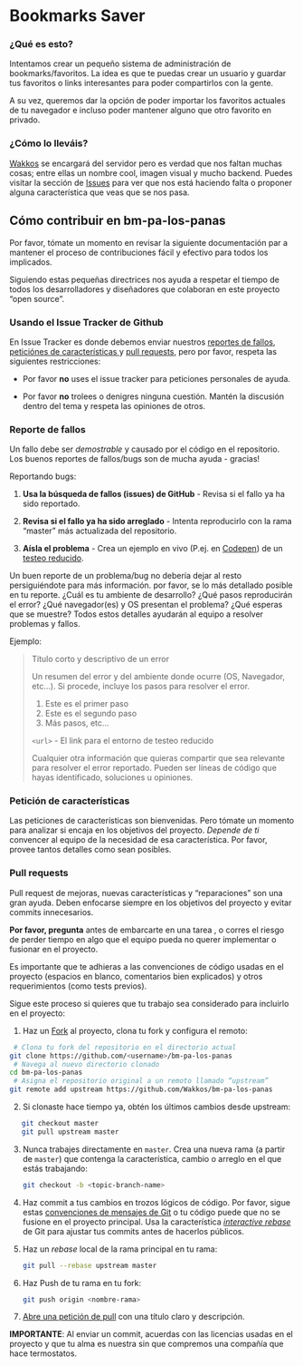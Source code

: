 # Bookmarks Saver

### ¿Qué es esto?

Intentamos crear un pequeño sistema de administración de bookmarks/favoritos. La idea es que te puedas crear un usuario y guardar tus favoritos o links interesantes para poder compartirlos con la gente.

A su vez, queremos dar la opción de poder importar los favoritos actuales de tu navegador e incluso poder mantener alguno que otro favorito en privado.

### ¿Cómo lo lleváis?

[Wakkos](http://www.twitter.com/wakkos) se encargará del servidor pero es verdad que nos faltan muchas cosas; entre ellas un nombre cool, imagen visual y mucho backend. Puedes visitar la sección de [Issues](https://github.com/Wakkos/bm-pa-los-panas/issues) para ver que nos está haciendo falta o proponer alguna característica que veas que se nos pasa.

## Cómo contribuir en bm-pa-los-panas

Por favor, tómate un momento en revisar la siguiente documentación par a mantener el proceso de contribuciones fácil y efectivo para todos los implicados.

Siguiendo estas pequeñas directrices nos ayuda a respetar el tiempo de todos los desarrolladores y diseñadores que colaboran en este proyecto “open source”.


### Usando el Issue Tracker de Github

En Issue Tracker es donde debemos enviar nuestros [reportes de fallos](#reporte-de-fallos), [peticiónes de características ](#características) y [pull requests](#pull-requests), pero por favor, respeta las siguientes restricciones:

* Por favor **no** uses el issue tracker para peticiones personales de ayuda.

* Por favor **no** trolees o denigres ninguna cuestión. Mantén la discusión dentro del tema y respeta las opiniones de otros.

<a name="bugs"></a>
### Reporte de fallos

Un fallo debe ser _demostrable_ y causado por el código en el repositorio. Los buenos reportes de fallos/bugs son de mucha ayuda - gracias!

Reportando bugs:

1. **Usa la búsqueda de fallos (issues) de GitHub** - Revisa si el fallo ya ha sido reportado.

2. **Revisa si el fallo ya ha sido arreglado** - Intenta reproducirlo con la rama “master” más actualizada del repositorio.

3. **Aísla el problema** - Crea un ejemplo en vivo (P.ej. en [Codepen](http://codepen.io)) de un [testeo reducido](http://css-tricks.com/reduced-test-cases/).

Un buen reporte de un problema/bug no debería dejar al resto persiguiéndote para más información. por favor, se lo más detallado posible en tu reporte. ¿Cuál es tu ambiente de desarrollo? ¿Qué pasos reproducirán el error? ¿Qué navegador(es) y OS presentan el problema? ¿Qué esperas que se muestre? Todos estos detalles ayudarán al equipo a resolver problemas y fallos.

Ejemplo:

> Título corto y descriptivo de un error
>
> Un resumen del error y del ambiente donde ocurre (OS, Navegador, etc…). Si
  > procede, incluye los pasos para resolver el error.
>
> 1. Este es el primer paso
> 2.  Este es el segundo paso
> 3. Más pasos, etc...
>
> `<url>` - El link para el entorno de testeo reducido
>
> Cualquier otra información que quieras compartir que sea relevante
> para resolver el error reportado. Pueden ser líneas de código que hayas
  > identificado, soluciones u opiniones.


<a name="features"></a>
### Petición de características

Las peticiones de características son bienvenidas. Pero tómate un momento para analizar si encaja en los objetivos del proyecto.  *Depende de ti* convencer al equipo de la necesidad de esa característica. Por favor, provee tantos detalles como sean posibles.

<a name="pull-requests"></a>
### Pull requests

Pull request de mejoras, nuevas características y “reparaciones” son una gran ayuda. Deben enfocarse siempre en los objetivos del proyecto y evitar commits innecesarios.

**Por favor, pregunta** antes de embarcarte en una tarea , o corres el riesgo de perder tiempo en algo que el equipo pueda no querer implementar o fusionar en el proyecto.

Es importante que te adhieras a las convenciones de código usadas en el proyecto (espacios en blanco, comentarios bien explicados) y otros requerimientos (como tests previos).

Sigue este proceso si quieres que tu trabajo sea considerado para incluirlo en el proyecto:

1. Haz un [Fork](http://help.github.com/fork-a-repo/) al proyecto, clona tu fork y configura el remoto:

```bash
 # Clona tu fork del repositorio en el directorio actual
git clone https://github.com/<username>/bm-pa-los-panas
 # Navega al nuevo directorio clonado
cd bm-pa-los-panas
 # Asigna el repositorio original a un remoto llamado “upstream”
git remote add upstream https://github.com/Wakkos/bm-pa-los-panas
```

2. Si clonaste hace tiempo ya, obtén los últimos cambios desde upstream:

```bash
   git checkout master
   git pull upstream master
   ```

3. Nunca trabajes directamente en `master`. Crea una nueva rama (a partir de `master`) que contenga la característica, cambio o arreglo en el que estás trabajando:

   ```bash
   git checkout -b <topic-branch-name>
   ```

4. Haz commit a tus cambios en trozos lógicos de código. Por favor, sigue estas [convenciones de mensajes de Git](http://tbaggery.com/2008/04/19/a-note-about-git-commit-messages.html) o tu código puede que no se fusione en el proyecto principal.  Usa la característica [_interactive rebase_](https://help.github.com/articles/interactive-rebase) de Git para ajustar tus commits antes de hacerlos públicos.

5. Haz un _rebase_ local de la rama principal en tu rama:

   ```bash
   git pull --rebase upstream master
   ```

6. Haz Push de tu rama en tu fork:

   ```bash
   git push origin <nombre-rama>
   ```

7. [Abre una petición de pull](https://help.github.com/articles/using-pull-requests/)
    con una título claro y descripción.

**IMPORTANTE**: Al enviar un commit, acuerdas con las licencias usadas en el proyecto y que tu alma es nuestra sin que compremos una compañía que hace termostatos.
